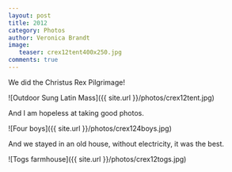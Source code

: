 ```yaml
---
layout: post
title: 2012
category: Photos
author: Veronica Brandt
image:
   teaser: crex12tent400x250.jpg
comments: true
---
```



We did the Christus Rex Pilgrimage!

![Outdoor Sung Latin Mass]({{ site.url }}/photos/crex12tent.jpg)

And I am hopeless at taking good photos.

![Four boys]({{ site.url }}/photos/crex124boys.jpg)

And we stayed in an old house, without electricity, it was the best.

![Togs farmhouse]({{ site.url }}/photos/crex12togs.jpg)



